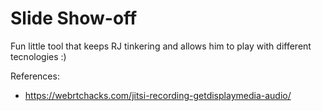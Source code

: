 # Slide Show-off

Fun little tool that keeps RJ tinkering and allows him to play with different tecnologies :)

References:

- https://webrtchacks.com/jitsi-recording-getdisplaymedia-audio/
